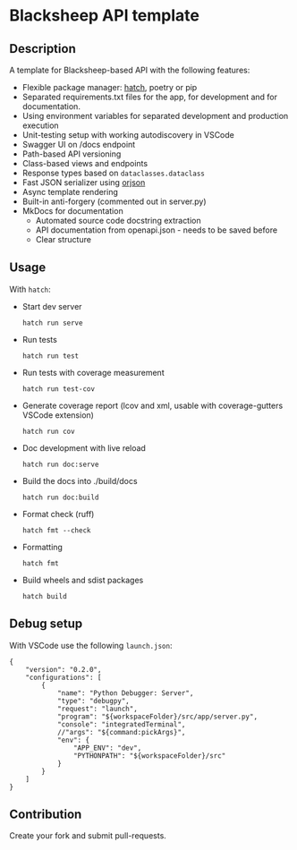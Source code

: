 # Blacksheep API template

## Description

A template for Blacksheep-based API with the following features:

- Flexible package manager: [hatch](https://hatch.pypa.io/latest/), poetry or pip
- Separated requirements.txt files for the app, for development and for documentation.
- Using environment variables for separated development and production execution
- Unit-testing setup with working autodiscovery in VSCode
- Swagger UI on /docs endpoint
- Path-based API versioning
- Class-based views and endpoints
- Response types based on ```dataclasses.dataclass```
- Fast JSON serializer using [orjson](https://github.com/ijl/orjson)
- Async template rendering
- Built-in anti-forgery (commented out in server.py)
- MkDocs for documentation
    - Automated source code docstring extraction
    - API documentation from openapi.json - needs to be saved before
    - Clear structure

## Usage

With ```hatch```:

- Start dev server
    ```shell
    hatch run serve
    ```

- Run tests
    ```shell
    hatch run test
    ```

- Run tests with coverage measurement
    ```shell
    hatch run test-cov
    ```
- Generate coverage report (lcov and xml, usable with coverage-gutters VSCode extension)
    ```shell
    hatch run cov
    ```
- Doc development with live reload
    ```shell
    hatch run doc:serve
    ```
- Build the docs into ./build/docs
    ```shell
    hatch run doc:build
    ```
- Format check (ruff)
    ```shell
    hatch fmt --check
    ```
- Formatting
    ```shell
    hatch fmt
    ```
- Build wheels and sdist packages
    ```shell
    hatch build
    ```

## Debug setup

With VSCode use the following ```launch.json```:

```json5
{
    "version": "0.2.0",
    "configurations": [
        {
            "name": "Python Debugger: Server",
            "type": "debugpy",
            "request": "launch",
            "program": "${workspaceFolder}/src/app/server.py",
            "console": "integratedTerminal",
            //"args": "${command:pickArgs}",
            "env": {
                "APP_ENV": "dev",
                "PYTHONPATH": "${workspaceFolder}/src"
            }
        }
    ]
}
```

## Contribution

Create your fork and submit pull-requests.
